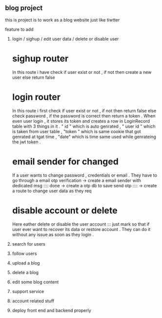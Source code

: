 ## blog project 
this is project is to work as a blog website just like tiwtter



feature to add 
1) login / sighup / edit user data / delete or disable user 

    # sighup router
    In this route i have check if user exist or not , if not then create a new user else return false 
    # login  router 
    In this route i first check if user exist or not  , if not then return false 
    else check password  , if the password is correct then return a token .
    When even user login , it stores its token and creates a row in LoginRecord table 
    with 3 things in it . " id " which is auto genrated , " user id "  which is taken from user table  , "token " which is same cookie that got genrated at tgat time  ,  "date" which is time same used while genrateing the jwt token .

    # email sender for changed 
    If a user wants to change password , credentials or email . They have to go through a email otp verification 
    -> create a email sender with dedicated msg ::::  done 
    -> create a otp db to save send otp :::: 
    -> create a route to change user data as they req 

    # disable account or delete 
    Here eather delete or disable the user account ::: just mark so that if user ever want to recover its data or restore account . They can do it without any issue as soon as they login .  



3) search for users 
4) follow users 
5) upload a blog 
6) delete a blog 
7) edit some blog content 
8) support service 
9) account related stuff
10) deploy front end and backend properly


